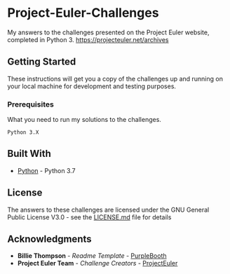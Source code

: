 # Project-Euler-Challenges
My answers to the challenges presented on the Project Euler website, completed in Python 3.
https://projecteuler.net/archives

## Getting Started

These instructions will get you a copy of the challenges up and running on your local machine for development and testing purposes.

### Prerequisites

What you need to run my solutions to the challenges.

```
Python 3.X
```

## Built With

* [Python](https://www.python.org) - Python 3.7

## License

The answers to these challenges are licensed under the GNU General Public License V3.0 - see the [LICENSE.md](LICENSE.md) file for details

## Acknowledgments

* **Billie Thompson** - *Readme Template* - [PurpleBooth](https://github.com/PurpleBooth)
* **Project Euler Team** - *Challenge Creators* - [ProjectEuler](https://projecteuler.net/about)
